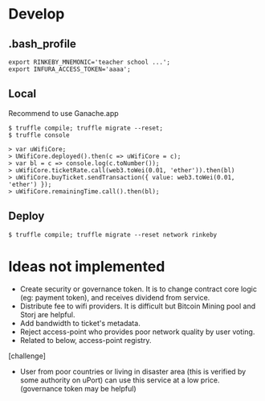 # Develop

## .bash_profile

```
export RINKEBY_MNEMONIC='teacher school ...';
export INFURA_ACCESS_TOKEN='aaaa';
```

## Local

Recommend to use Ganache.app

```
$ truffle compile; truffle migrate --reset;
$ truffle console

> var uWifiCore;
> UWifiCore.deployed().then(c => uWifiCore = c);
> var bl = c => console.log(c.toNumber());
> uWifiCore.ticketRate.call(web3.toWei(0.01, 'ether')).then(bl)
> uWifiCore.buyTicket.sendTransaction({ value: web3.toWei(0.01, 'ether') });
> uWifiCore.remainingTime.call().then(bl);
```

## Deploy

```
$ truffle compile; truffle migrate --reset network rinkeby
```


# Ideas not implemented

- Create security or governance token. It is to change contract core logic (eg: payment token), and receives dividend from service.
- Distribute fee to wifi providers. It is difficult but Bitcoin Mining pool and Storj are helpful.
- Add bandwidth to ticket's metadata.
- Reject access-point who provides poor network quality by user voting.
- Related to below, access-point registry.

[challenge]
- User from poor countries or living in disaster area (this is verified by some authority on uPort) can use this service at a low price. (governance token may be helpful)
